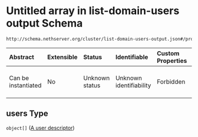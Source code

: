 # Untitled array in list-domain-users output Schema

```txt
http://schema.nethserver.org/cluster/list-domain-users-output.json#/properties/users
```



| Abstract            | Extensible | Status         | Identifiable            | Custom Properties | Additional Properties | Access Restrictions | Defined In                                                                                      |
| :------------------ | :--------- | :------------- | :---------------------- | :---------------- | :-------------------- | :------------------ | :---------------------------------------------------------------------------------------------- |
| Can be instantiated | No         | Unknown status | Unknown identifiability | Forbidden         | Allowed               | none                | [list-domain-users-output.json\*](cluster/list-domain-users-output.json "open original schema") |

## users Type

`object[]` ([A user descriptor](list-domain-users-output-defs-a-user-descriptor.md))
